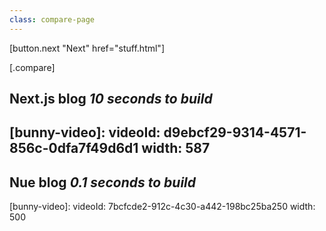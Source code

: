 ```yaml
---
class: compare-page
---
```


[button.next "Next" href="stuff.html"]

[.compare]
  ## Next.js blog *10 seconds to build*
  [bunny-video]:
    videoId: d9ebcf29-9314-4571-856c-0dfa7f49d6d1
    width: 587
  ---
  ## Nue blog *0.1 seconds to build*
  [bunny-video]:
    videoId: 7bcfcde2-912c-4c30-a442-198bc25ba250
    width: 500
